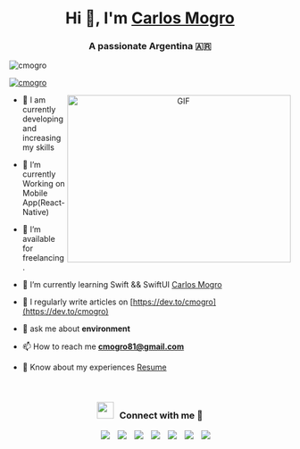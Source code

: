<h1 align="center">Hi 👋, I'm <a href="https://cmogro.github.io/cmogro/" target="blank">Carlos Mogro</a></h1>
<h3 align="center">A passionate  Argentina &#127462;&#127479;</h3>

<p align="left"> <img src="https://komarev.com/ghpvc/?username=cmogro&label=Profile%20views&color=0e75b6&style=flat" alt="cmogro" /> </p>

<p align="left"> <a href="https://twitter.com/MogroCarlos1" target="blank"><img src="https://img.shields.io/twitter/follow/MogroCarlos1?logo=twitter&style=for-the-badge" alt="cmogro" /></a> </p>

<a target="_blank" align="center">
  <img align="right" top="500" height="300" width="400" alt="GIF" src="https://media.giphy.com/media/SWoSkN6DxTszqIKEqv/giphy.gif">
</a>

- 🔭 I am currently developing and increasing my skills

- 🌱 I’m currently Working on Mobile App(React-Native)

- 🤝 I’m available for freelancing.

- 🌱 I’m currently learning Swift && SwiftUI <a href="https://github.com/cmogro/cmogro" target="blank">Carlos Mogro</a>

- 📝 I regularly write articles on [https://dev.to/cmogro](https://dev.to/cmogro)

- 💬 ask me about **environment** 

- 📫 How to reach me **cmogro81@gmail.com**

- 📄 Know about my experiences <a href="https://github.com/100rabhcsmc/Me.io/blob/master/01SaurabhChavanReactNativeResume.pdf" target="blank">Resume</a>
<br/>
<h3 align="center" > <img src="https://media.giphy.com/media/iY8CRBdQXODJSCERIr/giphy.gif" width="30" height="30" style="margin-right: 10px;">Connect with me 🤝 </h3>

<p align="center">

<div align="center"  class="icons-social" style="margin-left: 10px;">
        <a style="margin-left: 10px;"  target="_blank" href="https://www.linkedin.com/in/carlos-mogro-b7b5151b1/">
			<img src="https://img.icons8.com/doodle/40/000000/linkedin--v2.png"></a>
        <a style="margin-left: 10px;" target="_blank" href="https://github.com/cmogro">
		<img src="https://img.icons8.com/doodle/40/000000/github--v1.png"></a>
		<a style="margin-left: 10px;" target="_blank" href="https://stackoverflow.com/users/23423860/carlos-mogro?tab=profile">
				<img src="https://img.icons8.com/external-tal-revivo-color-tal-revivo/40/000000/external-stack-overflow-is-a-question-and-answer-site-for-professional-logo-color-tal-revivo.png"></a>
	   <a style="margin-left: 10px;" target="_blank" href="https://dev.to/cmogro">
					<img src="https://img.icons8.com/external-sketchy-juicy-fish/0.6x/external-blog-online-services-sketchy-sketchy-juicy-fish.png"></a>
        <a style="margin-left: 10px;" target="_blank" href="https://www.instagram.com/grun.charles/">
			<img src="https://img.icons8.com/doodle/40/000000/instagram-new--v2.png"></a>
		<a style="margin-left: 10px;" target="_blank" href="https://twitter.com/MogroCarlos1">
			<img src="https://img.icons8.com/doodle/1x/twitter-squared--v2.png" ></a>
		<a style="margin-left: 10px;" target="_blank" href="https://www.youtube.com/channel/UCsUhxvCiWQ5ThuLHvVzF8iA">
				<img src="https://img.icons8.com/doodle/1x/youtube--v2.png" ></a>
		
</div>

